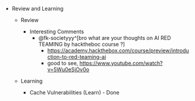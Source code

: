 - Review and Learning
	- Review
		- Interesting Comments
			- @fk-societyyy^[bro what are your thoughts on AI RED TEAMING  by hacktheboc course ?]
				- https://academy.hackthebox.com/course/preview/introduction-to-red-teaming-ai
				- good to see, https://www.youtube.com/watch?v=5Wu0eSjOv0o 

	- Learning
		- Cache Vulnerabilities (Learn) - Done